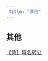 ```yaml
---
 title: "其他"
---
```


## 其他

<i class="el-icon-document"></i> [【急】域名转让](/posts/others/23553.md)    

